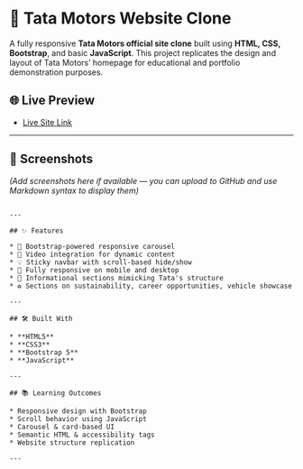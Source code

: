 # 🚗 Tata Motors Website Clone

A fully responsive **Tata Motors official site clone** built using **HTML, CSS, Bootstrap**, and basic **JavaScript**. This project replicates the design and layout of Tata Motors’ homepage for educational and portfolio demonstration purposes.

## 🌐 Live Preview


*  <a href="https://sahebagodamn.github.io/Tata-Motors-Clone/">Live Site Link</a>
---

## 📸 Screenshots

*(Add screenshots here if available — you can upload to GitHub and use Markdown syntax to display them)*

```

---

## ✨ Features

* 🔁 Bootstrap-powered responsive carousel
* 🎥 Video integration for dynamic content
* 💡 Sticky navbar with scroll-based hide/show
* 📱 Fully responsive on mobile and desktop
* 🧾 Informational sections mimicking Tata's structure
* ♻️ Sections on sustainability, career opportunities, vehicle showcase

---

## 🛠️ Built With

* **HTML5**
* **CSS3**
* **Bootstrap 5**
* **JavaScript**

---

## 📚 Learning Outcomes

* Responsive design with Bootstrap
* Scroll behavior using JavaScript
* Carousel & card-based UI
* Semantic HTML & accessibility tags
* Website structure replication

---

